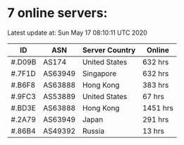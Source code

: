 # 7 online servers:

Latest update at: Sun May 17 08:10:11 UTC 2020

| ID | ASN | Server Country | Online |
| -- | --- | -------------- | ------ |
| #.D09B | AS174 | United States | 632 hrs |
| #.7F1D | AS63949 | Singapore | 632 hrs |
| #.B6F8 | AS63888 | Hong Kong | 383 hrs |
| #.9FC3 | AS53889 | United States | 67 hrs |
| #.BD3E | AS63888 | Hong Kong | 1451 hrs |
| #.2A79 | AS63949 | Japan | 291 hrs |
| #.86B4 | AS49392 | Russia | 13 hrs |

